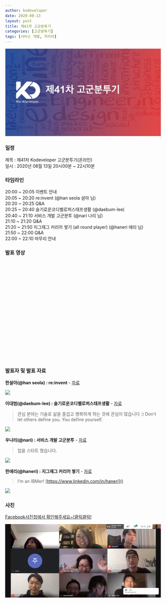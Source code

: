 ```yaml
---
author: kodeveloper
date: 2020-08-13
layout: post
title: 제41차 고군분투기
categories: [고군분투기]
tags: [서비스 개발, 커리어]
---
```


![](/img/struggle/41/struggle.jpg)

### 일정

제목 : 제41차 Kodeveloper 고군분투기(온라인)  
일시 : 2020년 08월 13일 20시00분 ~ 22시10분   

### 타임라인

20:00 ~ 20:05 이벤트 안내  
20:05 ~ 20:20 re:invent (@han seola 설아 님)  
20:20 ~ 20:25 Q&A  
20:25 ~ 20:40 슬기로운코디벨로퍼스태프생활 (@daebum-lee)  
20:40 ~ 21:10 서비스 개발 고군분투 (@nari 나리 님)  
21:10 ~ 21:20 Q&A  
21:20 ~ 21:50 지그재그 커리어 쌓기  (all round player) (@haneri 애리 님)  
21:50 ~ 22:00 Q&A  
22:00 ~ 22:10 마무리 안내  

### 발표 영상

<iframe width="560" height="315" src="" frameborder="0" allow="accelerometer; autoplay; encrypted-media; gyroscope; picture-in-picture" allowfullscreen></iframe>

### 발표자 및 발표 자료

**한설아(@han seola) : re:invent** - [자료]()
>

![](/img/struggle/41/hanseola.jpeg)

**이대범(@daebum-lee) : 슬기로운코디벨로퍼스태프생활** - [자료](https://docs.google.com/presentation/d/1Z059GhPz8ZEYBeT3q2kU7kZO_Kgnsf3Zx98DDkJLUw4/edit)
> 관심 분야는 기술로 삶을 즐겁고 행복하게 하는 것에 관심이 많습니다 :) Don't let others define you. You define yourself.

![](/img/struggle/41/leedaebum.jpeg)

**우나리(@nari) : 서비스 개발 고군분투** - [자료]()
> 업을 스타트 했습니다.

![](/img/struggle/41/woonari.png)

**한애리(@haneri) : 지그재그 커리어 쌓기** - [자료]()
> I’m an IBMer! [https://www.linkedin.com/in/haneri]()

![](/img/struggle/41/haneri.png)

### 사진

[Facebook사진첩에서 확인해주세요~!클릭클릭!](https://www.facebook.com/media/set/?set=oa.2716305041947557&type=3)

![](/img/struggle/41/members.jpg)